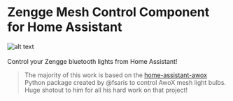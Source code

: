 # Zengge Mesh Control Component for Home Assistant
![alt text](https://github.com/SleepyNinja0o/home-assistant-zengge/blob/main/images/HD_icon.png)<br/>
<br/>
Control your Zengge bluetooth lights from Home Assistant!

> The majority of this work is based on the [home-assistant-awox](https://github.com/fsaris/home-assistant-awox) Python package created by @fsaris to control AwoX mesh light bulbs.<br/>
> Huge shotout to him for all his hard work on that project!

